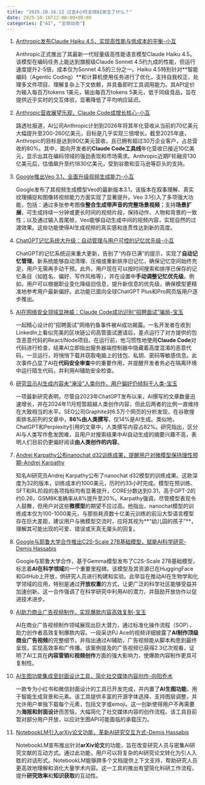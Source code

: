 ```yaml
---
title: "2025.10.16.12 过去4小时全球AI发生了什么？"
date: 2025-10-16T12:00:00+08:00
categories: ["AI", "全球动态"]
---
```


1.  [Anthropic发布Claude Haiku 4.5，实现高性能与低成本的平衡-小互](https://x.com/imxiaohu/status/1978629390163644443)

    Anthropic正式推出了其最新一代轻量级高性能语言模型Claude Haiku 4.5。该模型在编码任务上能达到旗舰级Claude Sonnet 4.5约九成的性能，但运行速度提升2-5倍，成本仅为Sonnet 4.5的三分之一。Haiku 4.5特别针对**智能编码（Agentic Coding）**和计算机使用任务进行了优化，支持自我校正、处理多文件项目、理解复杂上下文依赖，并具备即时工具调用能力。其API定价为输入每百万tokens 1美元，输出每百万tokens 5美元，低于同级竞品，旨在提供近乎实时的交互体验，显著降低了平均响应延迟。

2.  [Anthropic营收展望乐观，Claude Code成增长核心-小互](https://x.com/imxiaohu/status/1978639718406639939)

    路透社报道，AI公司Anthropic计划到2026年将其年化营收从当前的70亿美元大幅提升至200-260亿美元，目标是几乎实现三倍增长。截至2025年底，Anthropic的目标是达到90亿美元营收，且已拥有超过30万企业客户，占总营收的80%。其中，面向开发者的**Claude Code工具线**年化营收已接近10亿美元，显示出其在编码领域的强劲表现和市场需求。Anthropic近期F轮融资130亿美元后，估值飙升至约1830亿美元，受到谷歌和亚马逊等巨头的支持。

3.  [Google推出Veo 3.1，全面升级视频生成能力-小互](https://x.com/imxiaohu/status/1978620953681862695)

    Google发布了其视频生成模型Veo的最新版本3.1，该版本在叙事理解、真实纹理捕捉和图像转视频能力方面实现了显著提升。Veo 3.1引入了多项强大功能，包括：通过多张参考图像**整合生成带声音的完整场景视频**；支持**场景扩展**，可生成持续一分钟或更长时间的视频片段，保持动作、人物和背景的一致性；以及通过输入首尾帧，Veo能够自动生成中间的视频内容，实现自然的过渡效果。这些功能使得AI生成视频的真实感和连贯性达到新的高度。

4.  [ChatGPT记忆系统大升级：自动管理与用户可控的记忆优先级-小互](https://x.com/imxiaohu/status/1978630564942102933)

    ChatGPT的记忆系统迎来重大更新，告别了“内存已满”的提示，实现了**自动记忆管理**。新系统能够自动清理、压缩或重新排序旧记忆，确保记忆空间始终充足，用户无需再手动干预。此外，用户现在可以按时间搜索和排序已保存的记忆条目（如姓名、偏好、写作风格等），并在设置中**手动调整记忆优先级**。例如，用户可以根据职业变化降级旧信息，提升新信息的优先级，确保模型更精准地参考用户最新偏好。此功能已面向全球ChatGPT Plus和Pro网页版用户逐步推出。

5.  [AI在网络安全领域显神威：Claude Code成功识别“招聘面试”骗局-宝玉](https://x.com/dotey/status/1978652578243092973)

    一起精心设计的“招聘面试”网络钓鱼事件被AI成功揭露。一名开发者在收到LinkedIn上看似完美的区块链公司高管面试邀请后，差点运行了对方提供的包含恶意代码的React/Node项目。在运行前，他习惯性地使用**Claude Code**对代码进行检查，结果AI立即指出服务器端控制器中隐藏着高度混淆的恶意代码，一旦运行，将悄悄下载并窃取电脑上的钱包、私钥、密码等敏感信息。此次事件凸显了AI在**代码安全审查**中的重要作用，并提醒开发者务必在隔离环境中运行陌生代码，并利用AI辅助安全检查。

6.  [研究显示AI生成内容未“淹没”人类创作，用户偏好仍倾斜于人类-宝玉](https://x.com/dotey/status/1978637099176706230)

    一项最新研究表明，尽管自2023年ChatGPT发布以来，AI撰写的文章数量迅速增长，并在2024年11月短暂超越人类创作内容，但此后两者的比例一直维持在大致相当的水平。SEO公司Graphite对6.5万个网页的分析发现，在谷歌搜索排名前列的文章中，**86%由人类撰写**，仅14%是AI生成。类似地，ChatGPT和Perplexity引用的文章中，人类撰写内容占82%。研究指出，区分AI与人类写作愈发困难，且用户对搜索结果中AI自动生成的摘要兴趣不高，表明人们目前仍更偏好阅读**由人类创作的内容**。

7.  [Andrej Karpathy公布nanochat d32训练成果，提醒用户对微模型保持理性预期-Andrej Karpathy](https://x.com/karpathy/status/1978615547945521655)

    知名AI研究员Andrej Karpathy公布了nanochat d32模型的训练成果。这款深度为32的版本，训练成本约1000美元，历时约33小时完成。模型在预训练、SFT和RL阶段的各项指标均有显著提升，CORE分数达到0.31，高于GPT-2的约0.26，GSM8K准确率从8%提升至20%。Karpathy强调，尽管模型表现令人鼓舞，但用户对这些**微模型**的期望不应过高。他指出，nanochat模型的训练成本仅为100-1000美元，与那些耗资数十亿美元训练的前沿大型语言模型存在巨大差距，建议用户与微模型交流时，应将其视为**“幼儿园的孩子”**，理解其可能出现的可爱、错误或天真无厘头的回复。

8.  [Google与耶鲁大学合作推出C2S-Scale 27B基础模型，赋能AI科学研究-Demis Hassabis](https://x.com/demishassabis/status/1978633349741814061)

    Google与耶鲁大学合作，基于Gemma模型发布了C2S-Scale 27B基础模型，标志着**AI在科学领域**的一个重要里程碑。该模型及其资源已在HuggingFace和GitHub上开放，供研究人员进行构建和实验。此举旨在推动AI在生物学和化学领域的应用，特别是通过**开放权重**的方式，让更广泛的科学社区能够受益并加速创新。这一合作强调了在科学研究中利用AI的潜力，并鼓励开放协作以促进技术进步。

9.  [AI助力商业广告视频制作，实现爆款内容高效复制-宝玉](https://x.com/dotey/status/1978641679243510207)

    AI在商业广告视频制作领域展现出巨大潜力，通过标准化操作流程（SOP），助力创作者高效复制爆款内容。一段采访PJ Ace的视频详细披露了**AI制作顶级商业广告视频**的完整细节，并指出通过AI辅助，广告视频能从脚本构思到最终呈现，实现高效率和广传播。该案例提及的广告视频已获得2.3亿次观看，证明了AI工具在**内容营销**和**视频创作**方面的强大影响力，使爆款内容制作更具可复制性。

10. [AI生图功能集成至封面设计工具，简化社交媒体内容创作-向阳乔木](https://x.com/vista8/status/1978641218448896326)

    一款专为小红书和微信封面设计的工具已开发完成，并内置了**AI生图功能**，用于智能生成背景和元素。该工具提供丰富的开源字体选择，支持图层调整，并允许用户单独下载每个元素，包括文字或emoji。这一创新使得用户不再需要为**海报和封面设计**而苦恼，大幅简化了社交媒体内容的创作流程。该工具目前暂对部分用户开放，以应对生图API可能面临的承载压力。

11. [NotebookLM引入arXiv论文功能，革新AI研究交互方式-Demis Hassabis](https://x.com/demishassabis/status/1978627877307396457)

    NotebookLM宣布推出针对**arXiv论文**的功能，旨在改变研究人员与密集AI研究文献的互动方式。通过此功能，用户可以将复杂的AI研究论文转化为引人入胜的对话形式。NotebookLM能够跨多个文档提供上下文支持，帮助研究人员更高效地理解和消化大量学术内容。这一工具的推出有望简化科研工作流程，提升**研究效率**和**知识获取**的互动性。